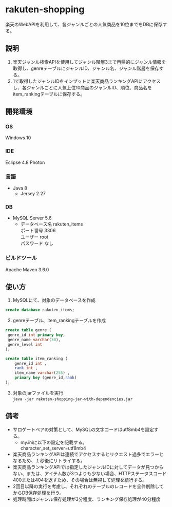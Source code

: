 # rakuten-shopping
楽天のWebAPIを利用して、各ジャンルごとの人気商品を10位までをDBに保存する。

## 説明
1. 楽天ジャンル検索APIを使用してジャンル階層3まで再帰的にジャンル情報を取得し、genreテーブルにジャンルID、ジャンル名、ジャンル階層を保存する。
2. 1で取得したジャンルIDをインプットに楽天商品ランキングAPIにアクセスし、各ジャンルごとに人気上位10商品のジャンルID、順位、商品名をitem_rankingテーブルに保存する。

## 開発環境
### OS
Windows 10

### IDE
Eclipse 4.8 Photon

### 言語
* Java 8
    * Jersey 2.27

### DB
* MySQL Server 5.6
    * データベース名 rakuten_items<br/>
    ポート番号 3306<br/>
    ユーザー root<br/>
    パスワード なし

### ビルドツール
Apache Maven 3.6.0

## 使い方
1. MySQLにて、対象のデータベースを作成
```sql
create database rakuten_items;
```
2. genreテーブル、item_rankingテーブルを作成
```sql
create table genre (
 genre_id int primary key,
 genre_name varchar(30),
 genre_level int 
);

create table item_ranking (
    genre_id int ,
    rank int ,
    item_name varchar(255) ,
    primary key (genre_id,rank)
);
```
3. 対象のjarファイルを実行<br/>
`java -jar rakuten-shopping-jar-with-dependencies.jar`

## 備考
* サロゲートペアの対策として、MySQLの文字コードはutf8mb4を設定する。
    * my.iniに以下の設定を記載する。<br/>
    character_set_server=utf8mb4
* 楽天商品ランキングAPIは連続でアクセスするとリクエスト過多でエラーとなるため、１秒後にリトライする。
* 楽天商品ランキングAPIでは指定したジャンルIDに対してデータが見つからない、または、アイテム数が3つよりも少ない場合、HTTPステータスコード400または404を返すため、その場合は無視して処理を続行する。
* 2回目以降の実行を考慮し、それぞれのテーブルのレコードを全件削除してからDB保存処理を行う。
* 処理時間はジャンル保存処理が3分程度、ランキング保存処理が40分程度